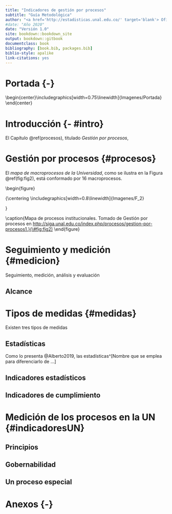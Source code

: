 ```yaml
--- 
title: "Indicadores de gestión por procesos"
subtitle: "Guía Metodológica"
author: "<a href='http://estadisticas.unal.edu.co/' target='blank'> Oficina Nacional de Estadística</a> </br> <a href='http://siga.unal.edu.co/' target='blank'> Sistema Integrado de Gestión - SIGA</a>" 
#date: "Año 2020"
date: "Versión 1.0"
site: bookdown::bookdown_site
output: bookdown::gitbook
documentclass: book
bibliography: [book.bib, packages.bib]
biblio-style: apalike
link-citations: yes
---
```


# Portada {-}



\begin{center}\includegraphics[width=0.75\linewidth]{Imagenes/Portada} \end{center}


<!--chapter:end:index.Rmd-->

# Introducción {- #intro}

El Capítulo \@ref(procesos), titulado _Gestión por procesos_, 

<!--chapter:end:01-Introducción.Rmd-->

# Gestión por procesos {#procesos}

El *mapa de macroprocesos de la Universidad*, como se ilustra en la Figura \@ref(fig:fig2), está conformado por 16 macroprocesos.

\begin{figure}

{\centering \includegraphics[width=0.8\linewidth]{Imagenes/F_2} 

}

\caption{Mapa de procesos institucionales. Tomado de Gestión por procesos en http://siga.unal.edu.co/index.php/procesos/gestion-por-procesos1.}(\#fig:fig2)
\end{figure}

<!--chapter:end:02-Procesos.Rmd-->

# Seguimiento y medición {#medicion}

Seguimiento, medición, análisis y evaluación

## Alcance



<!--chapter:end:03-Seguimiento.Rmd-->

# Tipos de medidas {#medidas}

Existen tres tipos de medidas

## Estadísticas

Como lo presenta @Alberto2019, las estadísticas^[Nombre que se emplea para diferenciarlo de ...] 

## Indicadores estadísticos
## Indicadores de cumplimiento



<!--chapter:end:04-Medidas.Rmd-->

# Medición de los procesos en la UN {#indicadoresUN}

## Principios
## Gobernabilidad
## Un proceso especial

<!--chapter:end:05-MedicionUN.Rmd-->

# Anexos {-}

<!--chapter:end:06-Anexos.Rmd-->



<!--chapter:end:07-Referencias.Rmd-->

